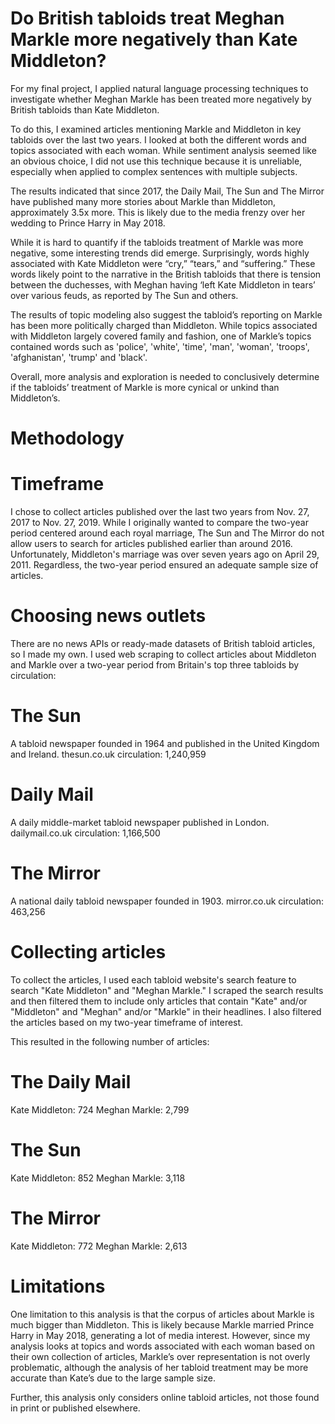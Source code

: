 # Do British tabloids treat Meghan Markle more negatively than Kate Middleton?

For my final project, I applied natural language processing techniques to investigate whether Meghan Markle has been treated more negatively by British tabloids than Kate Middleton.

To do this, I examined articles mentioning Markle and Middleton in key tabloids over the last two years. I looked at both the different words and topics associated with each woman. While sentiment analysis seemed like an obvious choice, I did not use this technique because it is unreliable, especially when applied to complex sentences with multiple subjects.

The results indicated that since 2017, the Daily Mail, The Sun and The Mirror have published many more stories about Markle than Middleton, approximately 3.5x more. This is likely due to the media frenzy over her wedding to Prince Harry in May 2018. 

While it is hard to quantify if the tabloids treatment of Markle was more negative, some interesting trends did emerge. Surprisingly,  words highly associated with Kate Middleton were “cry,” “tears,” and “suffering.” These words likely point to the narrative in the British tabloids that there is tension between the duchesses, with Meghan having ‘left Kate Middleton in tears’ over various feuds, as reported by The Sun and others.  

The results of topic modeling also suggest the tabloid’s reporting on Markle has been more politically charged than Middleton. While topics associated with Middleton largely covered family and fashion, one of Markle’s topics contained words such as 'police', 'white', 'time', 'man', 'woman', 'troops', 'afghanistan', 'trump' and  'black'. 

Overall, more analysis and exploration is needed to conclusively determine if the tabloids’ treatment of Markle is more cynical or unkind than Middleton’s.

# Methodology

# Timeframe 
I chose to collect articles published over the last two years from Nov. 27, 2017 to Nov. 27, 2019. While I originally wanted to compare the two-year period centered around each royal marriage, The Sun and The Mirror do not allow users to search for articles published earlier than around 2016. Unfortunately, Middleton's marriage was over seven years ago on April 29, 2011. Regardless, the two-year period ensured an adequate sample size of articles.

# Choosing news outlets
There are no news APIs or ready-made datasets of British tabloid articles, so I made my own. I used web scraping to collect articles about Middleton and Markle over a two-year period from Britain's top three tabloids by circulation:

# The Sun
A tabloid newspaper founded in 1964 and published in the United Kingdom and Ireland.
thesun.co.uk
circulation: 1,240,959

# Daily Mail
A daily middle-market tabloid newspaper published in London.
dailymail.co.uk
circulation: 1,166,500

# The Mirror
A national daily tabloid newspaper founded in 1903.
mirror.co.uk
circulation: 463,256 

# Collecting articles

To collect the articles, I used each tabloid website's search feature to search "Kate Middleton" and "Meghan Markle." I scraped the search results and then filtered them to include only articles that contain "Kate" and/or "Middleton" and "Meghan" and/or "Markle" in their headlines. I also filtered the articles based on my two-year timeframe of interest.

This resulted in the following number of articles:

# The Daily Mail
Kate Middleton: 724
Meghan Markle: 2,799

# The Sun
Kate Middleton: 852
Meghan Markle: 3,118

# The Mirror
Kate Middleton: 772
Meghan Markle: 2,613

# Limitations

One limitation to this analysis is that the corpus of articles about Markle is much bigger than Middleton. This is likely because Markle married Prince Harry in May 2018, generating a lot of media interest. However, since my analysis looks at topics and words associated with each woman based on their own collection of articles, Markle’s over representation is not overly problematic, although the analysis of her tabloid treatment may be more accurate than Kate’s due to the large sample size. 

Further, this analysis only considers online tabloid articles, not those found in print or published elsewhere.


 
